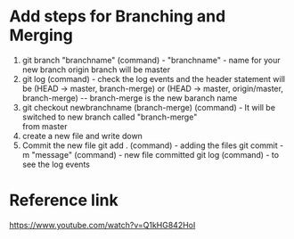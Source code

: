# Add steps for Branching and Merging

1. git branch "branchname" (command) - "branchname" - name for your new branch 
    origin branch will be master
2. git log (command) - check the log events and the header statement will be 
    (HEAD -> master, branch-merge) or (HEAD -> master, origin/master, branch-merge) -- branch-merge is the new baranch name
3. git checkout newbranchname (branch-merge) (command) - It will be switched to new branch called "branch-merge"    
    from master
4. create a new file and write down
5. Commit the new file
    git add . (command) - adding the files
    git commit -m "message"  (command) - new file committed
    git log (command) - to see the log events 
    
 

# Reference link

https://www.youtube.com/watch?v=Q1kHG842HoI